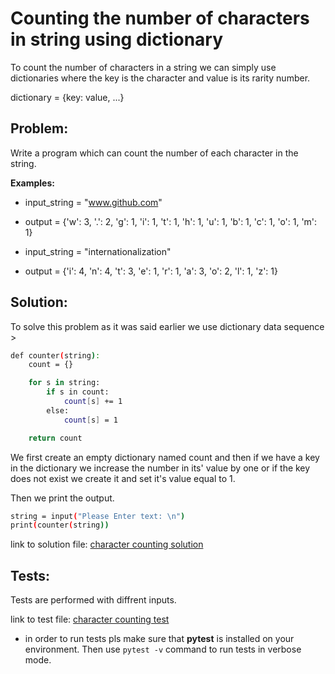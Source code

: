 # Counting the number of characters in string using dictionary

To count the number of characters in a string we can simply use dictionaries where the key is the character and value is its rarity number.

dictionary = {key: value, ...}

## Problem:

Write a program which can count the number of each character in the string.


**Examples:**

- input_string = "www.github.com"
- output = {'w': 3, '.': 2, 'g': 1, 'i': 1, 't': 1, 'h': 1, 'u': 1, 'b': 1, 'c': 1, 'o': 1, 'm': 1}

- input_string = "internationalization"
- output = {'i': 4, 'n': 4, 't': 3, 'e': 1, 'r': 1, 'a': 3, 'o': 2, 'l': 1, 'z': 1}


## Solution:

To solve this problem as it was said earlier we use dictionary data sequence >

```bash
def counter(string):
    count = {}

    for s in string:
        if s in count:
            count[s] += 1
        else:
            count[s] = 1

    return count
```

We first create an empty dictionary named count and then if we have a key in the dictionary we increase the number in its' value by one or if the key does not exist we create it and set it's value equal to 1.


Then we print the output.

```bash
string = input("Please Enter text: \n")
print(counter(string))
```

link to solution file:
[character counting solution](count_chars_in_string.py)


## Tests:

Tests are performed with diffrent inputs.

link to test file:
[character counting test](test_count_chars_in_string.py)

- in order to run tests pls make sure that **pytest** is installed on your environment. Then use `pytest -v` command to run tests in verbose mode.